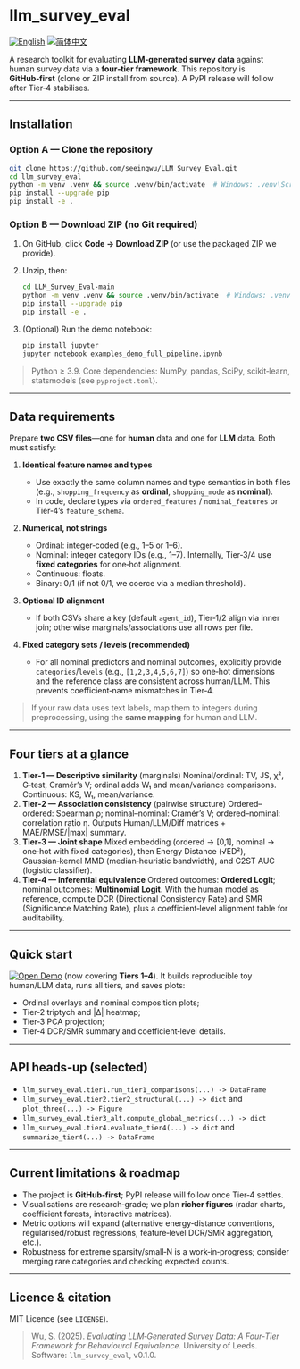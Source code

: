 # llm_survey_eval

[![English](https://img.shields.io/badge/lang-English-blue)](readme.md) [![简体中文](https://img.shields.io/badge/语言-简体中文-red)](readme_zh_cn.md)

A research toolkit for evaluating **LLM‑generated survey data** against human survey data via a **four‑tier framework**. This repository is **GitHub‑first** (clone or ZIP install from source). A PyPI release will follow after Tier‑4 stabilises.

---

## Installation

### Option A — Clone the repository

```bash
git clone https://github.com/seeingwu/LLM_Survey_Eval.git
cd llm_survey_eval
python -m venv .venv && source .venv/bin/activate  # Windows: .venv\Scripts\activate
pip install --upgrade pip
pip install -e .
```

### Option B — Download ZIP (no Git required)

1. On GitHub, click **Code → Download ZIP** (or use the packaged ZIP we provide).
2. Unzip, then:

   ```bash
   cd LLM_Survey_Eval-main
   python -m venv .venv && source .venv/bin/activate  # Windows: .venv\Scripts\activate
   pip install --upgrade pip
   pip install -e .
   ```
3. (Optional) Run the demo notebook:

   ```bash
   pip install jupyter
   jupyter notebook examples_demo_full_pipeline.ipynb
   ```

> Python ≥ 3.9. Core dependencies: NumPy, pandas, SciPy, scikit‑learn, statsmodels (see `pyproject.toml`).

---

## Data requirements

Prepare **two CSV files**—one for **human** data and one for **LLM** data. Both must satisfy:

1. **Identical feature names and types**

   * Use exactly the same column names and type semantics in both files (e.g., `shopping_frequency` as **ordinal**, `shopping_mode` as **nominal**).
   * In code, declare types via `ordered_features` / `nominal_features` or Tier‑4’s `feature_schema`.

2. **Numerical, not strings**

   * Ordinal: integer‑coded (e.g., 1–5 or 1–6).
   * Nominal: integer category IDs (e.g., 1–7). Internally, Tier‑3/4 use **fixed categories** for one‑hot alignment.
   * Continuous: floats.
   * Binary: 0/1 (if not 0/1, we coerce via a median threshold).

3. **Optional ID alignment**

   * If both CSVs share a key (default `agent_id`), Tier‑1/2 align via inner join; otherwise marginals/associations use all rows per file.

4. **Fixed category sets / levels (recommended)**

   * For all nominal predictors and nominal outcomes, explicitly provide `categories`/`levels` (e.g., `[1,2,3,4,5,6,7]`) so one‑hot dimensions and the reference class are consistent across human/LLM. This prevents coefficient‑name mismatches in Tier‑4.

> If your raw data uses text labels, map them to integers during preprocessing, using the **same mapping** for human and LLM.

---

## Four tiers at a glance

1. **Tier‑1 — Descriptive similarity** (marginals)
   Nominal/ordinal: TV, JS, χ², G‑test, Cramér’s V; ordinal adds W₁ and mean/variance comparisons. Continuous: KS, W₁, mean/variance.
2. **Tier‑2 — Association consistency** (pairwise structure)
   Ordered–ordered: Spearman ρ; nominal–nominal: Cramér’s V; ordered–nominal: correlation ratio η. Outputs Human/LLM/Diff matrices + MAE/RMSE/|max| summary.
3. **Tier‑3 — Joint shape**
   Mixed embedding (ordered → [0,1], nominal → one‑hot with fixed categories), then Energy Distance (√ED²), Gaussian‑kernel MMD (median‑heuristic bandwidth), and C2ST AUC (logistic classifier).
4. **Tier‑4 — Inferential equivalence**
   Ordered outcomes: **Ordered Logit**; nominal outcomes: **Multinomial Logit**. With the human model as reference, compute DCR (Directional Consistency Rate) and SMR (Significance Matching Rate), plus a coefficient‑level alignment table for auditability.

---

## Quick start

[![Open Demo](https://img.shields.io/badge/Open%20Demo-Notebook-blue)](examples_demo_full_pipeline.ipynb)
(now covering **Tiers 1–4**). It builds reproducible toy human/LLM data, runs all tiers, and saves plots:

* Ordinal overlays and nominal composition plots;
* Tier‑2 triptych and |Δ| heatmap;
* Tier‑3 PCA projection;
* Tier‑4 DCR/SMR summary and coefficient‑level details.

---

## API heads‑up (selected)

* `llm_survey_eval.tier1.run_tier1_comparisons(...) -> DataFrame`
* `llm_survey_eval.tier2.tier2_structural(...) -> dict` and `plot_three(...) -> Figure`
* `llm_survey_eval.tier3_alt.compute_global_metrics(...) -> dict`
* `llm_survey_eval.tier4.evaluate_tier4(...) -> dict` and `summarize_tier4(...) -> DataFrame`

---

## Current limitations & roadmap

* The project is **GitHub‑first**; PyPI release will follow once Tier‑4 settles.
* Visualisations are research‑grade; we plan **richer figures** (radar charts, coefficient forests, interactive matrices).
* Metric options will expand (alternative energy‑distance conventions, regularised/robust regressions, feature‑level DCR/SMR aggregation, etc.).
* Robustness for extreme sparsity/small‑N is a work‑in‑progress; consider merging rare categories and checking expected counts.

---

## Licence & citation

MIT Licence (see `LICENSE`).

> Wu, S. (2025). *Evaluating LLM‑Generated Survey Data: A Four‑Tier Framework for Behavioural Equivalence.* University of Leeds.
> Software: `llm_survey_eval`, v0.1.0.
